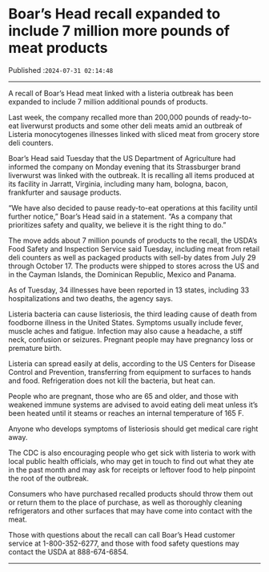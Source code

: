 # Boar’s Head recall expanded to include 7 million more pounds of meat products

Published :`2024-07-31 02:14:48`

---

A recall of Boar’s Head meat linked with a listeria outbreak has been expanded to include 7 million additional pounds of products.

Last week, the company recalled more than 200,000 pounds of ready-to-eat liverwurst products and some other deli meats amid an outbreak of Listeria monocytogenes illnesses linked with sliced meat from grocery store deli counters.

Boar’s Head said Tuesday that the US Department of Agriculture had informed the company on Monday evening that its Strassburger brand liverwurst was linked with the outbreak. It is recalling all items produced at its facility in Jarratt, Virginia, including many ham, bologna, bacon, frankfurter and sausage products.

“We have also decided to pause ready-to-eat operations at this facility until further notice,” Boar’s Head said in a statement. “As a company that prioritizes safety and quality, we believe it is the right thing to do.”

The move adds about 7 million pounds of products to the recall, the USDA’s Food Safety and Inspection Service said Tuesday, including meat from retail deli counters as well as packaged products with sell-by dates from July 29 through October 17. The products were shipped to stores across the US and in the Cayman Islands, the Dominican Republic, Mexico and Panama.

As of Tuesday, 34 illnesses have been reported in 13 states, including 33 hospitalizations and two deaths, the agency says.

Listeria bacteria can cause listeriosis, the third leading cause of death from foodborne illness in the United States. Symptoms usually include fever, muscle aches and fatigue. Infection may also cause a headache, a stiff neck, confusion or seizures. Pregnant people may have pregnancy loss or premature birth.

Listeria can spread easily at delis, according to the US Centers for Disease Control and Prevention, transferring from equipment to surfaces to hands and food. Refrigeration does not kill the bacteria, but heat can.

People who are pregnant, those who are 65 and older, and those with weakened immune systems are advised to avoid eating deli meat unless it’s been heated until it steams or reaches an internal temperature of 165 F.

Anyone who develops symptoms of listeriosis should get medical care right away.

The CDC is also encouraging people who get sick with listeria to work with local public health officials, who may get in touch to find out what they ate in the past month and may ask for receipts or leftover food to help pinpoint the root of the outbreak.

Consumers who have purchased recalled products should throw them out or return them to the place of purchase, as well as thoroughly cleaning refrigerators and other surfaces that may have come into contact with the meat.

Those with questions about the recall can call Boar’s Head customer service at 1-800-352-6277, and those with food safety questions may contact the USDA at 888-674-6854.

---

